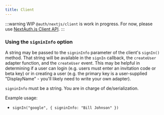 ```yaml
---
title: Client
---
```


:::warning WIP
`@auth/nextjs/client` is work in progress. For now, please use [NextAuth.js Client API](https://next-auth.js.org/getting-started/client).
:::

### Using the `signinInfo` option

A string may be passed to the `signinInfo` parameter of the client's `signIn()` method. That string will be available in the `signIn` callback, the `createUser` adapter function, and the `createUser` event. This may be helpful in determining if a user can login (e.g. users must enter an invitation code or beta key) or in creating a user (e.g. the primary key is a user-supplied "DisplayName" - you'll likely need to write your own adapter).

`signinInfo` must be a string. You are in charge of de/serialization.

Example usage:

- `signIn("google", { signinInfo: "Bill Johnson" })`

